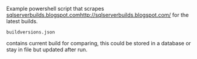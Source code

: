 Example powershell script that scrapes [sqlserverbuilds.blogspot.com](http://sqlserverbuilds.blogspot.com/)http://sqlserverbuilds.blogspot.com/ for the latest builds.

```
buildversions.json 
```
contains current build for comparing, this could be stored in a database or stay in file but updated after run.
